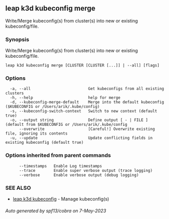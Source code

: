 ## leap k3d kubeconfig merge

Write/Merge kubeconfig(s) from cluster(s) into new or existing kubeconfig/file.

### Synopsis

Write/Merge kubeconfig(s) from cluster(s) into new or existing kubeconfig/file.

```
leap k3d kubeconfig merge [CLUSTER [CLUSTER [...]] | --all] [flags]
```

### Options

```
  -a, --all                         Get kubeconfigs from all existing clusters
  -h, --help                        help for merge
  -d, --kubeconfig-merge-default    Merge into the default kubeconfig ($KUBECONFIG or /Users/arik/.kube/config)
  -s, --kubeconfig-switch-context   Switch to new context (default true)
  -o, --output string               Define output [ - | FILE ] (default from $KUBECONFIG or /Users/arik/.kube/config
      --overwrite                   [Careful!] Overwrite existing file, ignoring its contents
  -u, --update                      Update conflicting fields in existing kubeconfig (default true)
```

### Options inherited from parent commands

```
      --timestamps   Enable Log timestamps
      --trace        Enable super verbose output (trace logging)
      --verbose      Enable verbose output (debug logging)
```

### SEE ALSO

* [leap k3d kubeconfig](leap_k3d_kubeconfig.md)	 - Manage kubeconfig(s)

###### Auto generated by spf13/cobra on 7-May-2023
